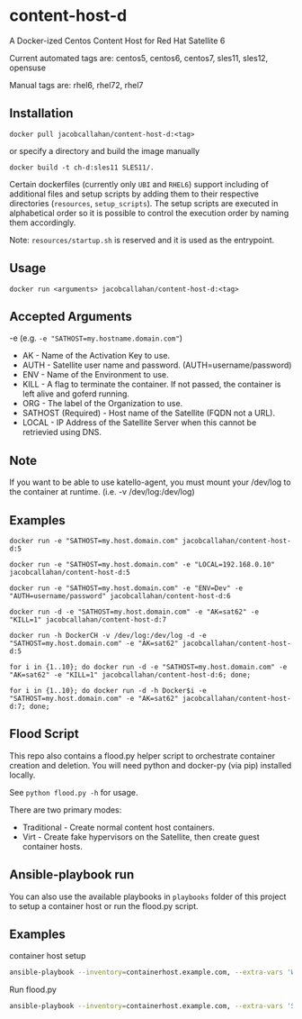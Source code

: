 # content-host-d
A Docker-ized Centos Content Host for Red Hat Satellite 6

Current automated tags are: centos5, centos6, centos7, sles11, sles12, opensuse

Manual tags are: rhel6, rhel72, rhel7

Installation
------------
```docker pull jacobcallahan/content-host-d:<tag>```

or specify a directory and build the image manually

```docker build -t ch-d:sles11 SLES11/.```

Certain dockerfiles (currently only `UBI` and `RHEL6`) support including of additional files and setup scripts by adding them to
their respective directories (`resources`, `setup_scripts`). The setup scripts are executed in alphabetical order
so it is possible to control the execution order by naming them accordingly.

Note: `resources/startup.sh` is reserved and it is used as the entrypoint.



Usage
-----
```docker run <arguments> jacobcallahan/content-host-d:<tag>```

Accepted Arguments
------------------
-e  (e.g. ```-e "SATHOST=my.hostname.domain.com"```)
 * AK - Name of the Activation Key to use.
 * AUTH - Satellite user name and password. (AUTH=username/password)
 * ENV - Name of the Environment to use.
 * KILL - A flag to terminate the container. If not passed, the container is left alive and goferd running.
 * ORG - The label of the Organization to use.
 * SATHOST (Required) - Host name of the Satellite (FQDN not a URL).
 * LOCAL - IP Address of the Satellite Server when this cannot be retrievied using DNS.

Note
----
If you want to be able to use katello-agent, you must mount your /dev/log to the container at runtime. (i.e. -v /dev/log:/dev/log)

Examples
--------
```docker run -e "SATHOST=my.host.domain.com" jacobcallahan/content-host-d:5```

```docker run -e "SATHOST=my.host.domain.com" -e "LOCAL=192.168.0.10" jacobcallahan/content-host-d:5```

```docker run -e "SATHOST=my.host.domain.com" -e "ENV=Dev" -e "AUTH=username/password" jacobcallahan/content-host-d:6```

```docker run -d -e "SATHOST=my.host.domain.com" -e "AK=sat62" -e "KILL=1" jacobcallahan/content-host-d:7```

```docker run -h DockerCH -v /dev/log:/dev/log -d -e "SATHOST=my.host.domain.com" -e "AK=sat62" jacobcallahan/content-host-d:5```

```for i in {1..10}; do docker run -d -e "SATHOST=my.host.domain.com" -e "AK=sat62" -e "KILL=1" jacobcallahan/content-host-d:6; done;```

```for i in {1..10}; do docker run -d -h Docker$i -e "SATHOST=my.host.domain.com" -e "AK=sat62" jacobcallahan/content-host-d:7; done;```

Flood Script
------------
This repo also contains a flood.py helper script to orchestrate container creation and deletion. You will need python and docker-py (via pip) installed locally.

See ```python flood.py -h``` for usage.

There are two primary modes:
 - Traditional - Create normal content host containers.
 - Virt - Create fake hypervisors on the Satellite, then create guest container hosts.
 
Ansible-playbook run
--------------------
You can also use the available playbooks in `playbooks` folder of this project to setup a container host or run the flood.py script.

Examples
--------
container host setup

```sh
ansible-playbook --inventory=containerhost.example.com, --extra-vars 'WORKSPACE=/home/testlab/workspace/content-host-d CONTAINER_OS=RHEL7' chd-setup.yaml
```
Run flood.py

```sh
ansible-playbook --inventory=containerhost.example.com, --extra-vars 'SATELLITE_HOST=satellite.example.com CONTENT_HOST_PREFIX=testhost ACTIVATION_KEY=rhel7ak NUMBER_OF_HOSTS=3 EXIT_CRITERIA=registration CONTAINER_TAG=rhel7' chd-run.yaml
```
